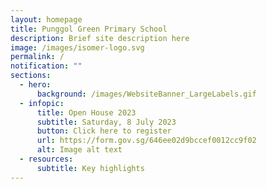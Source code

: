 ```yaml
---
layout: homepage
title: Punggol Green Primary School
description: Brief site description here
image: /images/isomer-logo.svg
permalink: /
notification: ""
sections:
  - hero:
      background: /images/WebsiteBanner_LargeLabels.gif
  - infopic:
      title: Open House 2023
      subtitle: Saturday, 8 July 2023
      button: Click here to register
      url: https://form.gov.sg/646ee02d9bccef0012cc9f02
      alt: Image alt text
  - resources:
      subtitle: Key highlights
---
```

